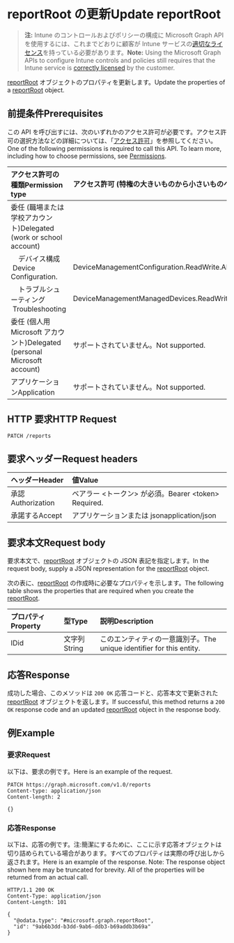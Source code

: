 # <a name="update-reportroot"></a><span data-ttu-id="8657f-101">reportRoot の更新</span><span class="sxs-lookup"><span data-stu-id="8657f-101">Update reportRoot</span></span>

> <span data-ttu-id="8657f-102">**注:** Intune のコントロールおよびポリシーの構成に Microsoft Graph API を使用するには、これまでどおりに顧客が Intune サービスの[適切なライセンス](https://go.microsoft.com/fwlink/?linkid=839381)を持っている必要があります。</span><span class="sxs-lookup"><span data-stu-id="8657f-102">**Note:** Using the Microsoft Graph APIs to configure Intune controls and policies still requires that the Intune service is [correctly licensed](https://go.microsoft.com/fwlink/?linkid=839381) by the customer.</span></span>

<span data-ttu-id="8657f-103">[reportRoot](../resources/intune_shared_reportroot.md) オブジェクトのプロパティを更新します。</span><span class="sxs-lookup"><span data-stu-id="8657f-103">Update the properties of a [reportRoot](../resources/intune_shared_reportroot.md) object.</span></span>
## <a name="prerequisites"></a><span data-ttu-id="8657f-104">前提条件</span><span class="sxs-lookup"><span data-stu-id="8657f-104">Prerequisites</span></span>
<span data-ttu-id="8657f-p101">この API を呼び出すには、次のいずれかのアクセス許可が必要です。アクセス許可の選択方法などの詳細については、「[アクセス許可](../../../concepts/permissions_reference.md)」を参照してください。</span><span class="sxs-lookup"><span data-stu-id="8657f-p101">One of the following permissions is required to call this API. To learn more, including how to choose permissions, see [Permissions](../../../concepts/permissions_reference.md).</span></span>

|<span data-ttu-id="8657f-107">アクセス許可の種類</span><span class="sxs-lookup"><span data-stu-id="8657f-107">Permission type</span></span>|<span data-ttu-id="8657f-108">アクセス許可 (特権の大きいものから小さいものへ)</span><span class="sxs-lookup"><span data-stu-id="8657f-108">Permissions (from most to least privileged)</span></span>|
|:---|:---|
|<span data-ttu-id="8657f-109">委任 (職場または学校アカウント)</span><span class="sxs-lookup"><span data-stu-id="8657f-109">Delegated (work or school account)</span></span>||
| <span data-ttu-id="8657f-110">&nbsp; &nbsp; デバイス構成</span><span class="sxs-lookup"><span data-stu-id="8657f-110">&nbsp; &nbsp;Device Configuration.</span></span> | <span data-ttu-id="8657f-111">DeviceManagementConfiguration.ReadWrite.All</span><span class="sxs-lookup"><span data-stu-id="8657f-111">DeviceManagementConfiguration.ReadWrite.All</span></span>|
| <span data-ttu-id="8657f-112">&nbsp; &nbsp; トラブルシューティング</span><span class="sxs-lookup"><span data-stu-id="8657f-112">&nbsp; &nbsp;Troubleshooting</span></span> | <span data-ttu-id="8657f-113">DeviceManagementManagedDevices.ReadWrite.All</span><span class="sxs-lookup"><span data-stu-id="8657f-113">DeviceManagementManagedDevices.ReadWrite.All</span></span>|
|<span data-ttu-id="8657f-114">委任 (個人用 Microsoft アカウント)</span><span class="sxs-lookup"><span data-stu-id="8657f-114">Delegated (personal Microsoft account)</span></span>|<span data-ttu-id="8657f-115">サポートされていません。</span><span class="sxs-lookup"><span data-stu-id="8657f-115">Not supported.</span></span>|
|<span data-ttu-id="8657f-116">アプリケーション</span><span class="sxs-lookup"><span data-stu-id="8657f-116">Application</span></span>|<span data-ttu-id="8657f-117">サポートされていません。</span><span class="sxs-lookup"><span data-stu-id="8657f-117">Not supported.</span></span>|

## <a name="http-request"></a><span data-ttu-id="8657f-118">HTTP 要求</span><span class="sxs-lookup"><span data-stu-id="8657f-118">HTTP Request</span></span>
<!-- {
  "blockType": "ignored"
}
-->
``` http
PATCH /reports
```

## <a name="request-headers"></a><span data-ttu-id="8657f-119">要求ヘッダー</span><span class="sxs-lookup"><span data-stu-id="8657f-119">Request headers</span></span>
|<span data-ttu-id="8657f-120">ヘッダー</span><span class="sxs-lookup"><span data-stu-id="8657f-120">Header</span></span>|<span data-ttu-id="8657f-121">値</span><span class="sxs-lookup"><span data-stu-id="8657f-121">Value</span></span>|
|:---|:---|
|<span data-ttu-id="8657f-122">承認</span><span class="sxs-lookup"><span data-stu-id="8657f-122">Authorization</span></span>|<span data-ttu-id="8657f-123">ベアラー &lt;トークン&gt; が必須。</span><span class="sxs-lookup"><span data-stu-id="8657f-123">Bearer &lt;token&gt; Required.</span></span>|
|<span data-ttu-id="8657f-124">承諾する</span><span class="sxs-lookup"><span data-stu-id="8657f-124">Accept</span></span>|<span data-ttu-id="8657f-125">アプリケーションまたは json</span><span class="sxs-lookup"><span data-stu-id="8657f-125">application/json</span></span>|

## <a name="request-body"></a><span data-ttu-id="8657f-126">要求本文</span><span class="sxs-lookup"><span data-stu-id="8657f-126">Request body</span></span>
<span data-ttu-id="8657f-127">要求本文で、[reportRoot](../resources/intune_shared_reportroot.md) オブジェクトの JSON 表記を指定します。</span><span class="sxs-lookup"><span data-stu-id="8657f-127">In the request body, supply a JSON representation for the [reportRoot](../resources/intune_shared_reportroot.md) object.</span></span>

<span data-ttu-id="8657f-128">次の表に、[reportRoot](../resources/intune_shared_reportroot.md) の作成時に必要なプロパティを示します。</span><span class="sxs-lookup"><span data-stu-id="8657f-128">The following table shows the properties that are required when you create the [reportRoot](../resources/intune_shared_reportroot.md).</span></span>

|<span data-ttu-id="8657f-129">プロパティ</span><span class="sxs-lookup"><span data-stu-id="8657f-129">Property</span></span>|<span data-ttu-id="8657f-130">型</span><span class="sxs-lookup"><span data-stu-id="8657f-130">Type</span></span>|<span data-ttu-id="8657f-131">説明</span><span class="sxs-lookup"><span data-stu-id="8657f-131">Description</span></span>|
|:---|:---|:---|
|<span data-ttu-id="8657f-132">ID</span><span class="sxs-lookup"><span data-stu-id="8657f-132">id</span></span>|<span data-ttu-id="8657f-133">文字列</span><span class="sxs-lookup"><span data-stu-id="8657f-133">String</span></span>|<span data-ttu-id="8657f-134">このエンティティの一意識別子。</span><span class="sxs-lookup"><span data-stu-id="8657f-134">The unique identifier for this entity.</span></span>|



## <a name="response"></a><span data-ttu-id="8657f-135">応答</span><span class="sxs-lookup"><span data-stu-id="8657f-135">Response</span></span>
<span data-ttu-id="8657f-136">成功した場合、このメソッドは `200 OK` 応答コードと、応答本文で更新された [reportRoot](../resources/intune_shared_reportroot.md) オブジェクトを返します。</span><span class="sxs-lookup"><span data-stu-id="8657f-136">If successful, this method returns a `200 OK` response code and an updated [reportRoot](../resources/intune_shared_reportroot.md) object in the response body.</span></span>

## <a name="example"></a><span data-ttu-id="8657f-137">例</span><span class="sxs-lookup"><span data-stu-id="8657f-137">Example</span></span>
### <a name="request"></a><span data-ttu-id="8657f-138">要求</span><span class="sxs-lookup"><span data-stu-id="8657f-138">Request</span></span>
<span data-ttu-id="8657f-139">以下は、要求の例です。</span><span class="sxs-lookup"><span data-stu-id="8657f-139">Here is an example of the request.</span></span>
``` http
PATCH https://graph.microsoft.com/v1.0/reports
Content-type: application/json
Content-length: 2

{}
```

### <a name="response"></a><span data-ttu-id="8657f-140">応答</span><span class="sxs-lookup"><span data-stu-id="8657f-140">Response</span></span>
<span data-ttu-id="8657f-p102">以下は、応答の例です。注:簡潔にするために、ここに示す応答オブジェクトは切り詰められている場合があります。すべてのプロパティは実際の呼び出しから返されます。</span><span class="sxs-lookup"><span data-stu-id="8657f-p102">Here is an example of the response. Note: The response object shown here may be truncated for brevity. All of the properties will be returned from an actual call.</span></span>
``` http
HTTP/1.1 200 OK
Content-Type: application/json
Content-Length: 101

{
  "@odata.type": "#microsoft.graph.reportRoot",
  "id": "9ab6b3dd-b3dd-9ab6-ddb3-b69addb3b69a"
}
```








